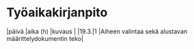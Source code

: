 # Työaikakirjanpito

|päivä   |aika (h)   |kuvaus   |
|19.3.|1        |Aiheen valintaa sekä alustavan määrittelydokumentin teko|
